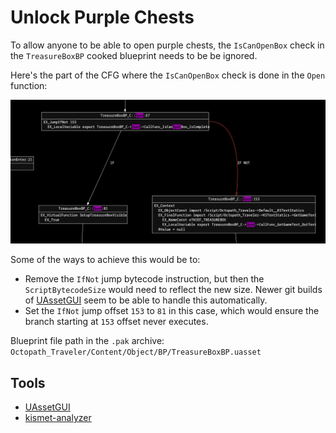 # Unlock Purple Chests

To allow anyone to be able to open purple chests, the `IsCanOpenBox` check in the `TreasureBoxBP` cooked blueprint needs to be be ignored.

Here's the part of the CFG where the `IsCanOpenBox` check is done in the `Open` function:

![](./TreasureBoxBP_C-Open-CFG.png)

Some of the ways to achieve this would be to:
- Remove the `IfNot` jump bytecode instruction, but then the `ScriptBytecodeSize` would need to reflect the new size. Newer git builds of [UAssetGUI] seem to be able to handle this automatically.
- Set the `IfNot` jump offset `153` to `81` in this case, which would ensure the branch starting at `153` offset never executes.

Blueprint file path in the `.pak` archive: `Octopath_Traveler/Content/Object/BP/TreasureBoxBP.uasset`

## Tools
- [UAssetGUI]
- [kismet-analyzer](https://github.com/trumank/kismet-analyzer)

[uassetgui]: <https://github.com/atenfyr/UAssetGUI/>
